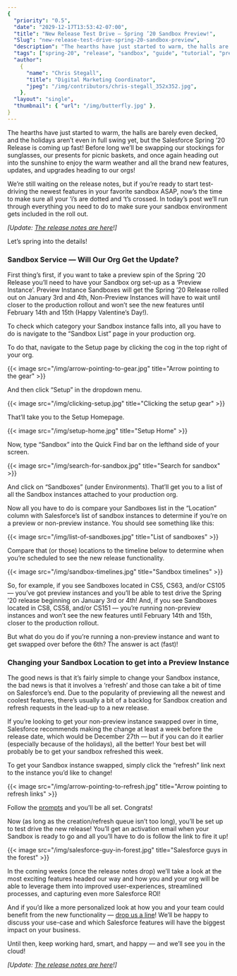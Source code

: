 ```yaml
---
{
  "priority": "0.5",
  "date": "2029-12-17T13:53:42-07:00",
  "title": "New Release Test Drive — Spring ’20 Sandbox Preview!",
  "Slug": "new-release-test-drive-spring-20-sandbox-preview",
  "description": "The hearths have just started to warm, the halls are barely even decked, and the holidays aren’t even in full swing yet, but the Salesforce Spring ’20 Release is coming up fast...",
  "tags": ["spring-20", "release", "sandbox", "guide", "tutorial", "preview"],
  "author":
    {
      "name": "Chris Stegall",
      "title": "Digital Marketing Coordinator",
      "jpeg": "/img/contributors/chris-stegall_352x352.jpg",
    },
  "layout": "single",
  "thumbnail": { "url": "/img/butterfly.jpg" },
}
---
```


The hearths have just started to warm, the halls are barely even decked, and the holidays aren’t even in full swing yet, but the Salesforce Spring ’20 Release is coming up fast! Before long we’ll be swapping our stockings for sunglasses, our presents for picnic baskets, and once again heading out into the sunshine to enjoy the warm weather and all the brand new features, updates, and upgrades heading to our orgs!

We’re still waiting on the release notes, but if you’re ready to start test-driving the newest features in your favorite sandbox ASAP, now’s the time to make sure all your ‘i’s are dotted and ‘t’s crossed. In today’s post we’ll run through everything you need to do to make sure your sandbox environment gets included in the roll out.

_[Update: [The release notes are here](https://releasenotes.docs.salesforce.com/en-us/spring20/release-notes/salesforce_release_notes.htm)!]_

Let’s spring into the details!

### Sandbox Service — Will Our Org Get the Update?

First thing’s first, if you want to take a preview spin of the Spring ’20 Release you’ll need to have your Sandbox org set-up as a ‘Preview Instance’. Preview Instance Sandboxes will get the Spring ’20 Release rolled out on January 3rd and 4th, Non-Preview Instances will have to wait until closer to the production rollout and won’t see the new features until February 14th and 15th (Happy Valentine’s Day!).

To check which category your Sandbox instance falls into, all you have to do is navigate to the “Sandbox List” page in your production org.

To do that, navigate to the Setup page by clicking the cog in the top right of your org.

{{< image src="/img/arrow-pointing-to-gear.jpg" title="Arrow pointing to the gear" >}}

And then click “Setup” in the dropdown menu.

{{< image src="/img/clicking-setup.jpg" title="Clicking the setup gear" >}}

That’ll take you to the Setup Homepage.

{{< image src="/img/setup-home.jpg" title="Setup Home" >}}

Now, type “Sandbox” into the Quick Find bar on the lefthand side of your screen.

{{< image src="/img/search-for-sandbox.jpg" title="Search for sandbox" >}}

And click on “Sandboxes” (under Environments). That’ll get you to a list of all the Sandbox instances attached to your production org.

Now all you have to do is compare your Sandboxes list in the “Location” column with Salesforce’s list of sandbox instances to determine if you’re on a preview or non-preview instance. You should see something like this:

{{< image src="/img/list-of-sandboxes.jpg" title="List of sandboxes" >}}

Compare that (or those) locations to the timeline below to determine when you’re scheduled to see the new release functionality.

{{< image src="/img/sandbox-timelines.jpg" title="Sandbox timelines" >}}

So, for example, if you see Sandboxes located in CS5, CS63, and/or CS105 — you’ve got preview instances and you’ll be able to test drive the Spring ’20 release beginning on January 3rd or 4th! And, if you see Sandboxes located in CS8, CS58, and/or CS151 — you’re running non-preview instances and won’t see the new features until February 14th and 15th, closer to the production rollout.

But what do you do if you’re running a non-preview instance and want to get swapped over before the 6th? The answer is act (fast)!

### Changing your Sandbox Location to get into a Preview Instance

The good news is that it’s fairly simple to change your Sandbox instance, the bad news is that it involves a ‘refresh’ and those can take a bit of time on Salesforce’s end. Due to the popularity of previewing all the newest and coolest features, there’s usually a bit of a backlog for Sandbox creation and refresh requests in the lead-up to a new release.

If you’re looking to get your non-preview instance swapped over in time, Salesforce recommends making the change at least a week before the release date, which would be December 27th — but if you can do it earlier (especially because of the holidays), all the better! Your best bet will probably be to get your sandbox refreshed this week.

To get your Sandbox instance swapped, simply click the “refresh” link next to the instance you’d like to change!

{{< image src="/img/arrow-pointing-to-refresh.jpg" title="Arrow pointing to refresh links" >}}

Follow the [prompts](https://help.salesforce.com/articleView?id=data_sandbox_refresh.htm&type=5) and you’ll be all set. Congrats!

Now (as long as the creation/refresh queue isn’t too long), you’ll be set up to test drive the new release! You’ll get an activation email when your Sandbox is ready to go and all you’ll have to do is follow the link to fire it up!

{{< image src="/img/salesforce-guy-in-forest.jpg" title="Salesforce guys in the forest" >}}

In the coming weeks (once the release notes drop) we’ll take a look at the most exciting features headed our way and how you and your org will be able to leverage them into improved user-experiences, streamlined processes, and capturing even more Salesforce ROI!

And if you’d like a more personalized look at how you and your team could benefit from the new functionality — [drop us a line](/contact)! We’ll be happy to discuss your use-case and which Salesforce features will have the biggest impact on your business.

Until then, keep working hard, smart, and happy — and we’ll see you in the cloud!

_[Update: [The release notes are here](https://releasenotes.docs.salesforce.com/en-us/spring20/release-notes/salesforce_release_notes.htm)!]_
